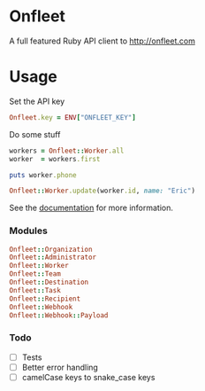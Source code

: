 # Onfleet

A full featured Ruby API client to http://onfleet.com

# Usage

Set the API key

```ruby
Onfleet.key = ENV["ONFLEET_KEY"]
```

Do some stuff

```ruby
workers = Onfleet::Worker.all
worker  = workers.first

puts worker.phone

Onfleet::Worker.update(worker.id, name: "Eric")
```

See the [documentation](https://docs.onfleet.com) for more information.

### Modules

```ruby
Onfleet::Organization
Onfleet::Administrator
Onfleet::Worker
Onfleet::Team
Onfleet::Destination
Onfleet::Task
Onfleet::Recipient
Onfleet::Webhook
Onfleet::Webhook::Payload
```

### Todo
- [ ] Tests
- [ ] Better error handling
- [ ] camelCase keys to snake_case keys
